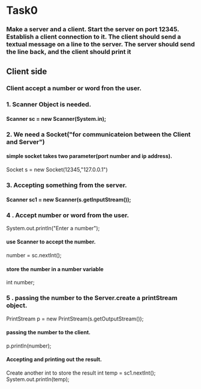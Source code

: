 # Task0
### Make a server and a client. Start the server on port 12345. Establish a client connection to it. The client should send a textual message on a line to the server. The server should send the line back, and the client should print it

## Client side
### Client accept a number or word fron the user.
### 1. Scanner Object is needed.
#### Scanner sc = new Scanner(System.in);
### 2. We need a Socket("for communicateion between the Client and Server")
#### simple socket takes two parameter(port number and ip address).
Socket s = new Socket(12345,"127.0.0.1")
### 3. Accepting something from the server.
#### Scanner sc1 = new Scanner(s.getInputStream());
### 4 . Accept number or word from the user.
System.out.println("Enter a number");
#### use Scanner to accept the number.
number = sc.nextInt();
#### store the number in a number variable
int number;
### 5 . passing the number to the Server.create a printStream object.
PrintStream p = new PrintStream(s.getOutputStream());
#### passing the number to the client.
p.println(number);
#### Accepting and printing out the result.
Create another int to store the result
int temp = sc1.nextInt();
System.out.println(temp);


